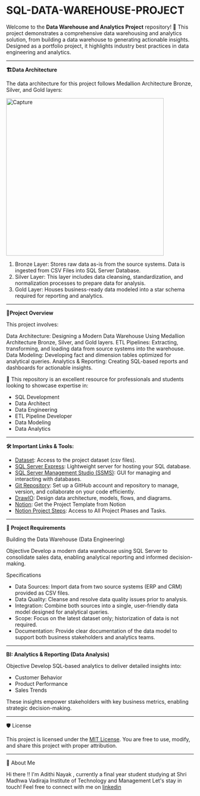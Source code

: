 # SQL-DATA-WAREHOUSE-PROJECT

Welcome to the **Data Warehouse and Analytics Project** repository! 🚀
This project demonstrates a comprehensive data warehousing and analytics solution, from building a data warehouse to generating actionable insights. Designed as a portfolio project, it highlights industry best practices in data engineering and analytics.

---
**🏗️Data Architecture**

The data architecture for this project follows Medallion Architecture Bronze, Silver, and Gold layers:

<img width="423" alt="Capture" src="https://github.com/user-attachments/assets/1968f076-f90b-44ff-bca1-d3e48ba4b573" />

1. Bronze Layer: Stores raw data as-is from the source systems. Data is ingested from CSV Files into SQL Server Database.
2. Silver Layer: This layer includes data cleansing, standardization, and normalization processes to prepare data for analysis.
3. Gold Layer: Houses business-ready data modeled into a star schema required for reporting and analytics.

---

**📖Project Overview**

This project involves:

Data Architecture: Designing a Modern Data Warehouse Using Medallion Architecture Bronze, Silver, and Gold layers.
ETL Pipelines: Extracting, transforming, and loading data from source systems into the warehouse.
Data Modeling: Developing fact and dimension tables optimized for analytical queries.
Analytics & Reporting: Creating SQL-based reports and dashboards for actionable insights.

🎯 This repository is an excellent resource for professionals and students looking to showcase expertise in:

- SQL Development
- Data Architect
- Data Engineering
- ETL Pipeline Developer
- Data Modeling
- Data Analytics

---
**🛠️ Important Links & Tools:**

- [Dataset](https://github.com/Adithinayak07/SQL-DATA-WAREHOUSE-PROJECT/tree/main/datasets): Access to the project dataset (csv files).
- [SQL Server Express](https://www.microsoft.com/en-us/sql-server/sql-server-downloads): Lightweight server for hosting your SQL database.
- [SQL Server Management Studio (SSMS)](https://learn.microsoft.com/en-us/ssms/download-sql-server-management-studio-ssms?view=sql-server-ver16): GUI for managing and interacting with databases.
- [Git Repository](https://github.com/): Set up a GitHub account and repository to manage, version, and collaborate on your code efficiently.
- [DrawIO](https://www.drawio.com/): Design data architecture, models, flows, and diagrams.
- [Notion](https://www.notion.com/templates/sql-data-warehouse-project): Get the Project Template from Notion
- [Notion Project Steps]((https://thankful-pangolin-2ca.notion.site/SQL-Data-Warehouse-Project-16ed041640ef80489667cfe2f380b269)): Access to All Project Phases and Tasks.

---
**🚀 Project Requirements**

Building the Data Warehouse (Data Engineering)

Objective
Develop a modern data warehouse using SQL Server to consolidate sales data, enabling analytical reporting and informed decision-making.

Specifications
- Data Sources: Import data from two source systems (ERP and CRM) provided as CSV files.
- Data Quality: Cleanse and resolve data quality issues prior to analysis.
- Integration: Combine both sources into a single, user-friendly data model designed for analytical queries.
- Scope: Focus on the latest dataset only; historization of data is not required.
- Documentation: Provide clear documentation of the data model to support both business stakeholders and analytics teams.

---
**BI: Analytics & Reporting (Data Analysis)**

Objective
Develop SQL-based analytics to deliver detailed insights into:
- Customer Behavior
- Product Performance
- Sales Trends

These insights empower stakeholders with key business metrics, enabling strategic decision-making.

---


🛡️ License

This project is licensed under the [MIT License](https://github.com/Adithinayak07/SQL-DATA-WAREHOUSE-PROJECT/blob/main/LICENSE). You are free to use, modify, and share this project with proper attribution.

---

🌟 About Me


Hi there !!
I'm Adithi Nayak , currently a final year student studying at Shri Madhwa Vadiraja Institute of Technology and Management
Let's stay in touch! Feel free to connect with me on [linkedin](https://www.linkedin.com/in/adithi-nayak-05b1a3277/)
